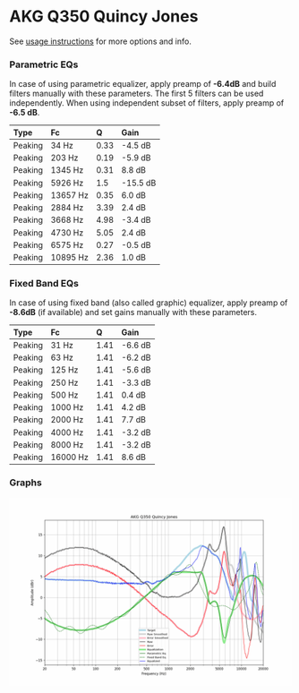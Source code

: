 # AKG Q350 Quincy Jones
See [usage instructions](https://github.com/jaakkopasanen/AutoEq#usage) for more options and info.

### Parametric EQs
In case of using parametric equalizer, apply preamp of **-6.4dB** and build filters manually
with these parameters. The first 5 filters can be used independently.
When using independent subset of filters, apply preamp of **-6.5 dB**.

| Type    | Fc       |    Q | Gain     |
|:--------|:---------|:-----|:---------|
| Peaking | 34 Hz    | 0.33 | -4.5 dB  |
| Peaking | 203 Hz   | 0.19 | -5.9 dB  |
| Peaking | 1345 Hz  | 0.31 | 8.8 dB   |
| Peaking | 5926 Hz  | 1.5  | -15.5 dB |
| Peaking | 13657 Hz | 0.35 | 6.0 dB   |
| Peaking | 2884 Hz  | 3.39 | 2.4 dB   |
| Peaking | 3668 Hz  | 4.98 | -3.4 dB  |
| Peaking | 4730 Hz  | 5.05 | 2.4 dB   |
| Peaking | 6575 Hz  | 0.27 | -0.5 dB  |
| Peaking | 10895 Hz | 2.36 | 1.0 dB   |

### Fixed Band EQs
In case of using fixed band (also called graphic) equalizer, apply preamp of **-8.6dB**
(if available) and set gains manually with these parameters.

| Type    | Fc       |    Q | Gain    |
|:--------|:---------|:-----|:--------|
| Peaking | 31 Hz    | 1.41 | -6.6 dB |
| Peaking | 63 Hz    | 1.41 | -6.2 dB |
| Peaking | 125 Hz   | 1.41 | -5.6 dB |
| Peaking | 250 Hz   | 1.41 | -3.3 dB |
| Peaking | 500 Hz   | 1.41 | 0.4 dB  |
| Peaking | 1000 Hz  | 1.41 | 4.2 dB  |
| Peaking | 2000 Hz  | 1.41 | 7.7 dB  |
| Peaking | 4000 Hz  | 1.41 | -3.2 dB |
| Peaking | 8000 Hz  | 1.41 | -3.2 dB |
| Peaking | 16000 Hz | 1.41 | 8.6 dB  |

### Graphs
![](./AKG%20Q350%20Quincy%20Jones.png)